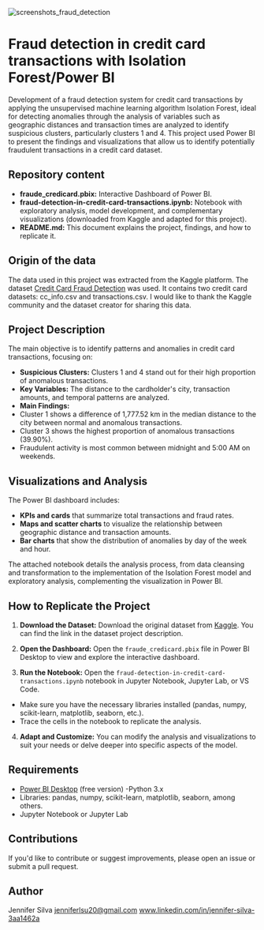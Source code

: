 ![screenshots_fraud_detection](https://github.com/user-attachments/assets/9bd6d4cf-c0cf-4049-9352-8999c5390a88)
# Fraud detection in credit card transactions with Isolation Forest/Power BI
Development of a fraud detection system for credit card transactions by applying the unsupervised machine learning algorithm Isolation Forest, ideal for detecting anomalies through the analysis of variables such as geographic distances and transaction times are analyzed to identify suspicious clusters, particularly clusters 1 and 4. This project used Power BI to present the findings and visualizations that allow us to identify potentially fraudulent transactions in a credit card dataset.

## Repository content
- **fraude_credicard.pbix:** Interactive Dashboard of Power BI.
- **fraud-detection-in-credit-card-transactions.ipynb:** Notebook with exploratory analysis, model development, and complementary visualizations (downloaded from Kaggle and adapted for this project).
- **README.md:** This document explains the project, findings, and how to replicate it.

## Origin of the data
The data used in this project was extracted from the Kaggle platform.   The dataset [Credit Card Fraud Detection](https://www.kaggle.com/datasets/iabhishekofficial/creditcard-fraud-detection) was used. It contains two credit card datasets: cc_info.csv and transactions.csv. I would like to thank the Kaggle community and the dataset creator for sharing this data.

## Project Description
The main objective is to identify patterns and anomalies in credit card transactions, focusing on:
- **Suspicious Clusters:** Clusters 1 and 4 stand out for their high proportion of anomalous transactions.
- **Key Variables:** The distance to the cardholder's city, transaction amounts, and temporal patterns are analyzed.
- **Main Findings:**
- Cluster 1 shows a difference of 1,777.52 km in the median distance to the city between normal and anomalous transactions.
- Cluster 3 shows the highest proportion of anomalous transactions (39.90%).
- Fraudulent activity is most common between midnight and 5:00 AM on weekends.

## Visualizations and Analysis
The Power BI dashboard includes:
- **KPIs and cards** that summarize total transactions and fraud rates.
- **Maps and scatter charts** to visualize the relationship between geographic distance and transaction amounts.
- **Bar charts** that show the distribution of anomalies by day of the week and hour.

The attached notebook details the analysis process, from data cleansing and transformation to the implementation of the Isolation Forest model and exploratory analysis, complementing the visualization in Power BI.

## How to Replicate the Project
1. **Download the Dataset:**
Download the original dataset from [Kaggle](https://www.kaggle.com/). You can find the link in the dataset project description.

2. **Open the Dashboard:**
Open the `fraude_credicard.pbix` file in Power BI Desktop to view and explore the interactive dashboard.

3. **Run the Notebook:**
Open the `fraud-detection-in-credit-card-transactions.ipynb` notebook in Jupyter Notebook, Jupyter Lab, or VS Code.
- Make sure you have the necessary libraries installed (pandas, numpy, scikit-learn, matplotlib, seaborn, etc.).
- Trace the cells in the notebook to replicate the analysis.

4. **Adapt and Customize:**
You can modify the analysis and visualizations to suit your needs or delve deeper into specific aspects of the model.

## Requirements
- [Power BI Desktop](https://powerbi.microsoft.com/) (free version)
-Python 3.x
- Libraries: pandas, numpy, scikit-learn, matplotlib, seaborn, among others.
- Jupyter Notebook or Jupyter Lab

## Contributions
If you'd like to contribute or suggest improvements, please open an issue or submit a pull request.

## Author
Jennifer Silva
jenniferlsu20@gmail.com
www.linkedin.com/in/jennifer-silva-3aa1462a


